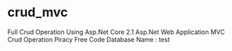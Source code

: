 # crud_mvc
Full Crud Operation Using Asp.Net Core 2.1
Asp.Net Web Application MVC Crud Operation Piracy Free Code Database Name : test
